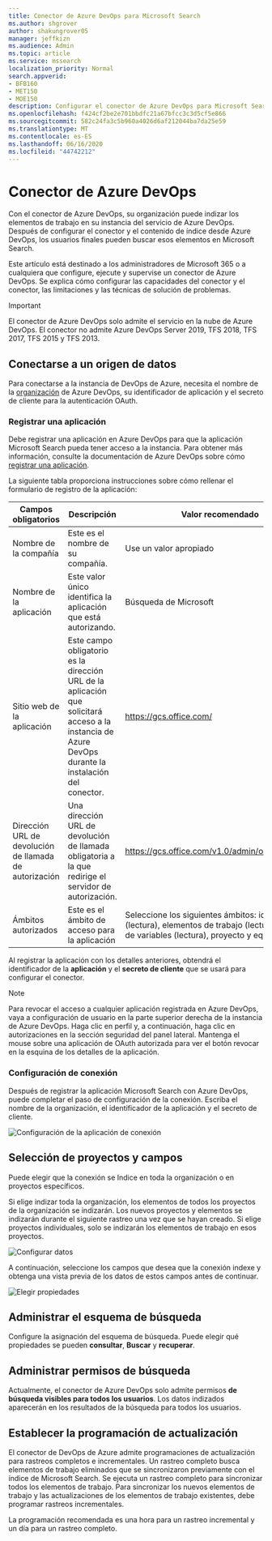 ```yaml
---
title: Conector de Azure DevOps para Microsoft Search
ms.author: shgrover
author: shakungrover05
manager: jeffkizn
ms.audience: Admin
ms.topic: article
ms.service: mssearch
localization_priority: Normal
search.appverid:
- BFB160
- MET150
- MOE150
description: Configurar el conector de Azure DevOps para Microsoft Search
ms.openlocfilehash: f424cf2be2e701bbdfc21a67bfcc3c3d5cf5e866
ms.sourcegitcommit: 582c24fa3c5b960a4026d6af212044ba7da25e59
ms.translationtype: MT
ms.contentlocale: es-ES
ms.lasthandoff: 06/16/2020
ms.locfileid: "44742212"
---
```

# <a name="azure-devops-connector"></a>Conector de Azure DevOps

Con el conector de Azure DevOps, su organización puede indizar los elementos de trabajo en su instancia del servicio de Azure DevOps. Después de configurar el conector y el contenido de índice desde Azure DevOps, los usuarios finales pueden buscar esos elementos en Microsoft Search.

Este artículo está destinado a los administradores de Microsoft 365 o a cualquiera que configure, ejecute y supervise un conector de Azure DevOps. Se explica cómo configurar las capacidades del conector y el conector, las limitaciones y las técnicas de solución de problemas.

>[!IMPORTANT]
>El conector de Azure DevOps solo admite el servicio en la nube de Azure DevOps. El conector no admite Azure DevOps Server 2019, TFS 2018, TFS 2017, TFS 2015 y TFS 2013.

## <a name="connect-to-a-data-source"></a>Conectarse a un origen de datos

Para conectarse a la instancia de DevOps de Azure, necesita el nombre de la [organización](https://docs.microsoft.com/azure/devops/organizations/accounts/create-organization) de Azure DevOps, su identificador de aplicación y el secreto de cliente para la autenticación OAuth.

### <a name="register-an-app"></a>Registrar una aplicación

Debe registrar una aplicación en Azure DevOps para que la aplicación Microsoft Search pueda tener acceso a la instancia. Para obtener más información, consulte la documentación de Azure DevOps sobre cómo [registrar una aplicación](https://docs.microsoft.com/azure/devops/integrate/get-started/authentication/oauth?view=azure-devops#register-your-app).

La siguiente tabla proporciona instrucciones sobre cómo rellenar el formulario de registro de la aplicación:

 **Campos obligatorios** | **Descripción**      | **Valor recomendado**
--- | --- | ---
| Nombre de la compañía         | Este es el nombre de su compañía. | Use un valor apropiado   |
| Nombre de la aplicación     | Este valor único identifica la aplicación que está autorizando.    | Búsqueda de Microsoft     |
| Sitio web de la aplicación  | Este campo obligatorio es la dirección URL de la aplicación que solicitará acceso a la instancia de Azure DevOps durante la instalación del conector.  | <https://gcs.office.com/>                |
| Dirección URL de devolución de llamada de autorización        | Una dirección URL de devolución de llamada obligatoria a la que redirige el servidor de autorización. | <https://gcs.office.com/v1.0/admin/oauth/callback>|
| Ámbitos autorizados | Este es el ámbito de acceso para la aplicación | Seleccione los siguientes ámbitos: identidad (lectura), elementos de trabajo (lectura), grupos de variables (lectura), proyecto y equipo (lectura)|

Al registrar la aplicación con los detalles anteriores, obtendrá el identificador de la **aplicación** y el **secreto de cliente** que se usará para configurar el conector.

>[!NOTE]
>Para revocar el acceso a cualquier aplicación registrada en Azure DevOps, vaya a configuración de usuario en la parte superior derecha de la instancia de Azure DevOps. Haga clic en perfil y, a continuación, haga clic en autorizaciones en la sección seguridad del panel lateral. Mantenga el mouse sobre una aplicación de OAuth autorizada para ver el botón revocar en la esquina de los detalles de la aplicación.

### <a name="connection-settings"></a>Configuración de conexión

Después de registrar la aplicación Microsoft Search con Azure DevOps, puede completar el paso de configuración de la conexión. Escriba el nombre de la organización, el identificador de la aplicación y el secreto de cliente.

![Configuración de la aplicación de conexión](media/ADO_Connection_settings_2.png)

## <a name="select-projects-and-fields"></a>Selección de proyectos y campos

Puede elegir que la conexión se Indice en toda la organización o en proyectos específicos.

Si elige indizar toda la organización, los elementos de todos los proyectos de la organización se indizarán. Los nuevos proyectos y elementos se indizarán durante el siguiente rastreo una vez que se hayan creado. Si elige proyectos individuales, solo se indizarán los elementos de trabajo en esos proyectos.

![Configurar datos](media/ADO_Configure_data.png)

A continuación, seleccione los campos que desea que la conexión indexe y obtenga una vista previa de los datos de estos campos antes de continuar.

![Elegir propiedades](media/ADO_choose_properties.png)

## <a name="manage-the-search-schema"></a>Administrar el esquema de búsqueda

Configure la asignación del esquema de búsqueda. Puede elegir qué propiedades se pueden **consultar**, **Buscar** y **recuperar**.

## <a name="manage-search-permissions"></a>Administrar permisos de búsqueda

Actualmente, el conector de Azure DevOps solo admite permisos **de búsqueda visibles para todos los usuarios**. Los datos indizados aparecerán en los resultados de la búsqueda para todos los usuarios.

## <a name="set-the-refresh-schedule"></a>Establecer la programación de actualización

El conector de DevOps de Azure admite programaciones de actualización para rastreos completos e incrementales. Un rastreo completo busca elementos de trabajo eliminados que se sincronizaron previamente con el índice de Microsoft Search. Se ejecuta un rastreo completo para sincronizar todos los elementos de trabajo. Para sincronizar los nuevos elementos de trabajo y las actualizaciones de los elementos de trabajo existentes, debe programar rastreos incrementales.

La programación recomendada es una hora para un rastreo incremental y un día para un rastreo completo.
